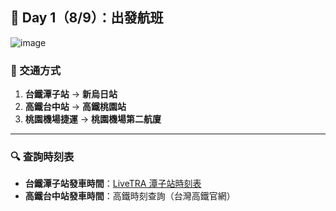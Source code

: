 ## 🛫 Day 1（8/9）：出發航班

![image](https://github.com/user-attachments/assets/49b0fa82-812b-45b7-8ffa-55519a743b05)

### 🚆 交通方式

1. **台鐵潭子站** → **新烏日站**
2. **高鐵台中站** → **高鐵桃園站**
3. **桃園機場捷運** → **桃園機場第二航廈**

---

### 🔍 查詢時刻表

- **台鐵潭子站發車時間**：[LiveTRA 潭子站時刻表](https://livetra.app/3250-%E6%BD%AD%E5%AD%90/)
- **高鐵台中站發車時間**：高鐵時刻查詢（台灣高鐵官網）
